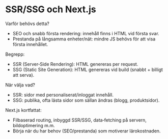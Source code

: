 # SSR/SSG och Next.js

Varför behövs detta?
- SEO och snabb första rendering: innehåll finns i HTML vid första svar.
- Prestanda på långsamma enheter/nät: mindre JS behövs för att visa första innehållet.

Begrepp:
- SSR (Server‑Side Rendering): HTML genereras per request.
- SSG (Static Site Generation): HTML genereras vid build (snabbt + billigt att serva).

När välja vad?
- SSR: sidor med personaliserat/inloggat innehåll.
- SSG: publika, ofta lästa sidor som sällan ändras (blogg, produktsidor).

Next.js kortfattat:
- Filbaserad routing, inbyggd SSR/SSG, data‑fetching på servern, bildoptimering m.m.
- Börja när du har behov (SEO/prestanda) som motiverar lärokostnaden.
